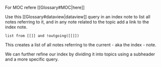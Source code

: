 For MOC refere [[Glossary#MOC|here]]

Use this [[Glossary#dataview|dataview]] query in an index note to list all notes referring to it, and in any note related to the topic add a link to the index note. 

```dataview
list from [[]] and !outgoing([[]])
```

This creates a list of all notes referring to the current - aka the index - note.

We can further refine our index by dividing it into topics using a subheader and a more specific query.